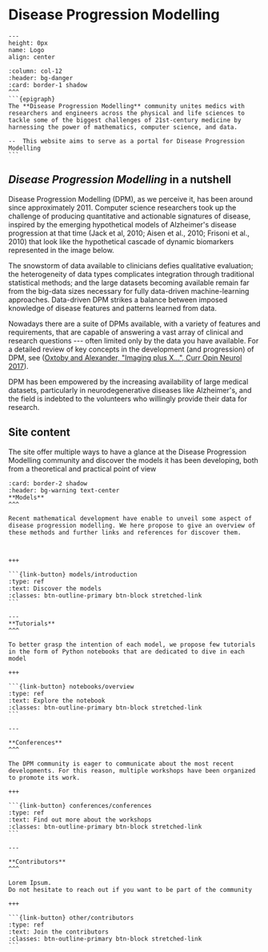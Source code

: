 # Disease Progression Modelling



```{figure} ../_static/img/main.jpg
---
height: 0px
name: Logo
align: center
```

`````{panels}
:column: col-12
:header: bg-danger
:card: border-1 shadow
^^^
```{epigraph}
The **Disease Progression Modelling** community unites medics with researchers and engineers across the physical and life sciences to tackle some of the biggest challenges of 21st-century medicine by harnessing the power of mathematics, computer science, and data.

--  This website aims to serve as a portal for Disease Progression Modelling
```
`````





## **_Disease Progression Modelling_ in a nutshell**

Disease Progression Modelling (DPM), as we perceive it, has been around since approximately 2011. Computer science researchers took up the challenge of producing quantitative and actionable signatures of disease, inspired by the emerging hypothetical models of Alzheimer's disease progression at that time (Jack et al, 2010; Aisen et al., 2010; Frisoni et al., 2010) that look like the hypothetical cascade of dynamic biomarkers represented in the image below.

The snowstorm of data available to clinicians defies qualitative evaluation; the heterogeneity of data types complicates integration through traditional statistical methods; and the large datasets becoming available remain far from the big-data sizes necessary for fully data-driven machine-learning approaches. Data-driven DPM strikes a balance between imposed knowledge of disease features and patterns learned from data.

Nowadays there are a suite of DPMs available, with a variety of features and requirements, that are capable of answering a vast array of clinical and research questions --- often limited only by the data you have available. For a detailed review of key concepts in the development (and progression) of DPM, see ([Oxtoby and Alexander, "Imaging plus X...", Curr Opin Neurol 2017](https://doi.org/10.1097/WCO.0000000000000460)).

DPM has been empowered by the increasing availability of large medical datasets, particularly in neurodegenerative diseases like Alzheimer's, and the field is indebted to the volunteers who willingly provide their data for research.

## **Site content**

The site offer multiple ways to have a glance at the Disease Progression Modelling community and discover the models it has been developing, both from a theoretical and practical point of view


````{panels}
:card: border-2 shadow
:header: bg-warning text-center
**Models**
^^^

Recent mathematical development have enable to unveil some aspect of disease progression modelling. We here propose to give an overview of these methods and further links and references for discover them.



+++

```{link-button} models/introduction
:type: ref
:text: Discover the models
:classes: btn-outline-primary btn-block stretched-link
```

---
**Tutorials**
^^^

To better grasp the intention of each model, we propose few tutorials in the form of Python notebooks that are dedicated to dive in each model

+++

```{link-button} notebooks/overview
:type: ref
:text: Explore the notebook
:classes: btn-outline-primary btn-block stretched-link
```

---

**Conferences**
^^^

The DPM community is eager to communicate about the most recent developments. For this reason, multiple workshops have been organized to promote its work.

+++

```{link-button} conferences/conferences
:type: ref
:text: Find out more about the workshops
:classes: btn-outline-primary btn-block stretched-link
```

---

**Contributors**
^^^

Lorem Ipsum.
Do not hesitate to reach out if you want to be part of the community

+++

```{link-button} other/contributors
:type: ref
:text: Join the contributors
:classes: btn-outline-primary btn-block stretched-link
```

````
